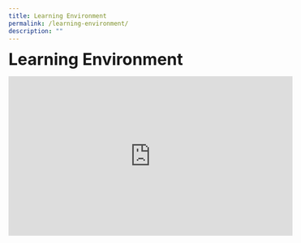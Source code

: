 ```yaml
---
title: Learning Environment
permalink: /learning-environment/
description: ""
---
```

**<font size=6>Learning Environment</font>**

<iframe width="560" height="315" src="https://www.youtube.com/embed/l_xdt642njg" title="Kindergarten Transition Programme Video (2020)" frameborder="0" allow="accelerometer; autoplay; clipboard-write; encrypted-media; gyroscope; picture-in-picture" allowfullscreen></iframe>